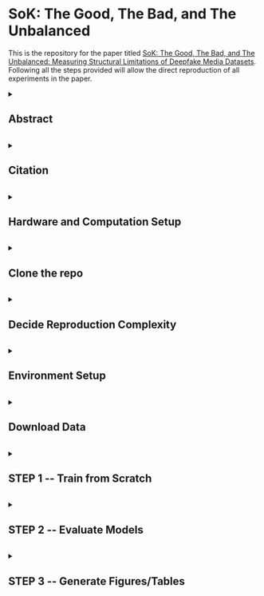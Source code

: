 # SoK: The Good, The Bad, and The Unbalanced
This is the repository for the paper titled [SoK: The Good, The Bad, and The Unbalanced: Measuring Structural Limitations of Deepfake Media Datasets](https://www.usenix.org/system/files/sec24fall-prepub-1479-layton.pdf). Following all the steps provided will allow the direct reproduction of all experiments in the paper.

<details>
	<summary><h2><b>Abstract</h2></b></summary><p>
	
	
Deepfake media represents an important and growing threat not only to computing systems but to society at large. Datasets of image, video, and voice deepfakes are being created to assist researchers in building strong defenses against these emerging threats. However, despite the growing number of datasets and the relative diversity of their samples, little guidance exists to help researchers select datasets and then meaningfully contrast their results against prior efforts. To assist in this process, this paper presents the first systematization of deepfake media. Using traditional anomaly detection datasets as a baseline, we characterize the metrics, generation techniques, and class distributions of existing datasets. Through this process, we discover significant problems impacting the comparability of systems using these datasets, including unaccounted-for heavy class imbalance and reliance upon limited metrics. These observations have a potentially profound impact should such systems be transitioned to practice - as an example, we demonstrate that the widely-viewed best detector applied to a typical call center scenario would result in only 1 out of 333 flagged results being a true positive. To improve reproducibility and future comparisons, we provide a template for reporting results in this space and advocate for the release of model score files such that a wider range of statistics can easily be found and/or calculated. Through this, and our recommendations for improving dataset construction, we provide important steps to move this community forward.
</details></p> 

<details>
	<summary><h2><b>Citation</b></h2></summary><p>
	
	

    @inproceedings{SoKTGTBTU,
    author = {Seth Layton and Tyler Tucker and Daniel Olszewski and Kevin Warren and Kevin Butler and Patrick Traynor},
    title = {{SoK: The Good, The Bad, and The Unbalanced: Measuring Structural Limitations of Deepfake Datasets}},
    booktitle = {{Proceedings of the USENIX Security Symposium (Security)}},
    year = {2024}
    }
</details></p> 

<details>
	<summary><h2><b>Hardware and Computation Setup</h2></b></summary><p>


This code has been verified to work on Ubuntu 22.04.4 LTS  and Red Hat Enterprise Linux 8.9 (Ootpa)
All training and evaluation scripts require a GPU for computation. We use 2x Nvidia GeForce RTX 2080 for all models except wav2vec, which uses 2x Nvidia DGX A100. During training and inference we allocate 50GB of RAM and 4 AMD EPYC 7742 2.25GHz CPUs to the process.
</details></p>  

<details>
	<summary><h2><b>Clone the repo</h2></b></summary><p>
	
	

    git clone https://github.com/SethLayton/SoKTheGoodTheBadandTheUnbalanced.git
    mkdir DataSets
    cd SoKTheGoodTheBadandTheUnbalanced
    
</details></p>    

<details>
	<summary><h2><b>Decide Reproduction Complexity</h2></b></summary><p>
	
	
---- **For Artifact Evaluation we recommend the Minimum complexity option** ----
### 1. Maximum complexity
Requires the most time and resources (All necessary data and models are >100GB)
 1. Retrain all models from paper from scratch **(STEP 1)**
 2. Reproduce scores files using re-trained models **(STEP2.1)**
 3. Reproduce figures/tables using provided scores files **(STEP3.1)**

### 2. Medium complexity 
Requires substantially less time than Max complexity (All necessary data and models are >70GB)
 1. Reproduce scores files using pre-trained (provided) models **(STEP2.2)**
 2. Reproduce figures/tables using re-calculated scores files **(STEP3.2)**

### 3. Minimum complexity
Requires relatively negligible time (No additional downloads)
 1. Reproduce figures using provided scores files **(STEP3.3)**

</details></p>

<details>
	<summary><h2><b>Environment Setup</h2></b></summary><p>
	
	
### Create conda environments  

##### 1. RawNet2/LFCC-LCNN (ASVspoof and CDFAD models)
	conda env create --name pytorch-asvspoof2021 --file=env_1.yml

##### 2. wav2vec (Just for ASVspoof) 
##### --Skip this if not retraining models, or recalculating scores files (i.e., just recreating figures/tables from our provided scores files) -- 

    conda env create --name ssl1 --file=env_2.yml    
    conda activate env_2    
    cd ASVspoof/wav2vec/SSL_Anti-spoofing/fairseq-a54021305d6b3c4c5959ac9395135f63202db8f1    
    pip install --editable ./    
    conda deactivate env_2
    cd ../../../../

##### 3. CIFAKE
    conda env create --name cifake --file=env_3.yml
</details></p>

<details>
	<summary><h2><b>Download Data</h2></b></summary><p>
	
	
    
### ---- If Maximum Complexity ----
Download/extract all data

    cd ../DataSets	
	
	mkdir ASVspoof
	
    wget "https://zenodo.org/records/12007844/files/asv_libri.tar.gz.00"
	wget "https://zenodo.org/records/12007844/files/asv_libri.tar.gz.01"
    cat asv_libri.tar.gz.* | tar xzvf - -C ASVspoof/
	
	wget "https://zenodo.org/records/12007844/files/asv_realonly.tar.gz.00"
	wget "https://zenodo.org/records/12007844/files/asv_realonly.tar.gz.01"
	wget "https://zenodo.org/records/12007844/files/asv_realonly.tar.gz.02"
	wget "https://zenodo.org/records/12007844/files/asv_realonly.tar.gz.03"
	wget "https://zenodo.org/records/12007844/files/asv_realonly.tar.gz.04"
	wget "https://zenodo.org/records/12007844/files/asv_realonly.tar.gz.05"
	wget "https://zenodo.org/records/12007844/files/asv_realonly.tar.gz.06"
    cat asv_realonly.tar.gz.* | tar xzvf - -C ASVspoof/
	
	wget "https://zenodo.org/records/4835108/files/ASVspoof2021_DF_eval_part00.tar.gz"
	wget "https://zenodo.org/records/4835108/files/ASVspoof2021_DF_eval_part01.tar.gz"
	wget "https://zenodo.org/records/4835108/files/ASVspoof2021_DF_eval_part02.tar.gz"
	wget "https://zenodo.org/records/4835108/files/ASVspoof2021_DF_eval_part03.tar.gz"
	tar -xvzf ASVspoof2021_DF_eval_part00.tar.gz -C ASVspoof/
	tar -xvzf ASVspoof2021_DF_eval_part01.tar.gz -C ASVspoof/
	tar -xvzf ASVspoof2021_DF_eval_part02.tar.gz -C ASVspoof/
	tar -xvzf ASVspoof2021_DF_eval_part03.tar.gz -C ASVspoof/
	
	
	mkdir CFAD	
	
	wget "https://zenodo.org/records/12089727/files/cfad_eval.tar.gz.00"
	wget "https://zenodo.org/records/12089727/files/cfad_eval.tar.gz.01"
	wget "https://zenodo.org/records/12089727/files/cfad_eval.tar.gz.02"
    cat cfad_eval.tar.gz.* | tar xzvf - -C CFAD/
	
	wget "https://zenodo.org/records/12089727/files/cfad_train.tar.gz.00"
	wget "https://zenodo.org/records/12089727/files/cfad_train.tar.gz.01"
	wget "https://zenodo.org/records/12089727/files/cfad_train.tar.gz.02"
	wget "https://zenodo.org/records/12089727/files/cfad_train.tar.gz.03"
    cat cfad_train.tar.gz.* | tar xzvf - -C CFAD/
	
	wget "https://zenodo.org/records/12089727/files/wenet_real_only.tar.gz.00"
	wget "https://zenodo.org/records/12089727/files/wenet_real_only.tar.gz.01"
    cat wenet_real_only.tar.gz.* | tar xzvf -
	
	
	mkdir CIFAKE
	
    wget "https://zenodo.org/records/12090252/files/cifake2575.tar.gz"
	tar -xvzf cifake2575.tar.gz -C CIFAKE/
	
	wget "https://zenodo.org/records/12090252/files/cifake5050.tar.gz"
    tar -xvzf cifake5050.tar.gz -C CIFAKE/
	
	wget "https://zenodo.org/records/12090252/files/7525.tar.gz"
    tar -xvzf cifake7525.tar.gz -C CIFAKE/
	
	wget "https://zenodo.org/records/12090252/files/9010.tar.gz"
    tar -xvzf cifake9010.tar.gz -C CIFAKE/
	
	wget "https://zenodo.org/records/12090252/files/cifakeRO.tar.gz"
    tar -xvzf cifakeRO.tar.gz -C CIFAKE/
	
	wget "https://zenodo.org/records/12090252/files/cifaketest.tar.gz"
    tar -xvzf cifaketest.tar.gz -C CIFAKE/
    

Download the wav2vec pretrained model

    cd ../DataSets
    wget "https://dl.fbaipublicfiles.com/fairseq/wav2vec/xlsr2_300m.pt"

Continue on to **STEP 1**



### ---- If Medium Complexity ----
Download/extract test data only

    cd ../DataSets	
	
	mkdir ASVspoof
	
    wget "https://zenodo.org/records/12007844/files/asv_realonly.tar.gz.00"
	wget "https://zenodo.org/records/12007844/files/asv_realonly.tar.gz.01"
	wget "https://zenodo.org/records/12007844/files/asv_realonly.tar.gz.02"
	wget "https://zenodo.org/records/12007844/files/asv_realonly.tar.gz.03"
	wget "https://zenodo.org/records/12007844/files/asv_realonly.tar.gz.04"
	wget "https://zenodo.org/records/12007844/files/asv_realonly.tar.gz.05"
	wget "https://zenodo.org/records/12007844/files/asv_realonly.tar.gz.06"
    cat asv_realonly.tar.gz.* | tar xzvf - -C ASVspoof/
	
	wget "https://zenodo.org/records/4835108/files/ASVspoof2021_DF_eval_part00.tar.gz"
    wget "https://zenodo.org/records/4835108/files/ASVspoof2021_DF_eval_part01.tar.gz"
    wget "https://zenodo.org/records/4835108/files/ASVspoof2021_DF_eval_part02.tar.gz"
    wget "https://zenodo.org/records/4835108/files/ASVspoof2021_DF_eval_part03.tar.gz"
    tar -xvzf ASVspoof2021_DF_eval_part00.tar.gz -C ASVspoof/
    tar -xvzf ASVspoof2021_DF_eval_part01.tar.gz -C ASVspoof/
    tar -xvzf ASVspoof2021_DF_eval_part02.tar.gz -C ASVspoof/
    tar -xvzf ASVspoof2021_DF_eval_part03.tar.gz -C ASVspoof/
	
	
	mkdir CFAD
	
    wget "https://zenodo.org/records/12089727/files/cfad_eval.tar.gz.00"
	wget "https://zenodo.org/records/12089727/files/cfad_eval.tar.gz.01"
	wget "https://zenodo.org/records/12089727/files/cfad_eval.tar.gz.02"
    cat cfad_eval.tar.gz.* | tar xzvf - -C CFAD/
	
    wget "https://zenodo.org/records/12089727/files/wenet_real_only.tar.gz.00"
	wget "https://zenodo.org/records/12089727/files/wenet_real_only.tar.gz.01"
    cat wenet_real_only.tar.gz.* | tar xzvf -
	
	
	mkdir CIFAKE
	
	wget "https://zenodo.org/records/12090252/files/cifakeRO.tar.gz"
    tar -xvzf cifakeRO.tar.gz -C CIFAKE/
	
	wget "https://zenodo.org/records/12090252/files/cifaketest.tar.gz"
    tar -xvzf cifaketest.tar.gz -C CIFAKE/
	
    
   
Download/extract all pre-trained models
  

     cd ../SoKTheGoodTheBadandTheUnbalanced
	 
     wget "https://zenodo.org/records/12007844/files/asvspoof_rawnet2model_pretrained.tar.gz
     tar -xvzf asvspoof_rawnet2model_pretrained.tar.gz -C ASVspoof/RawNet2/models
	 
	 wget "https://zenodo.org/records/12007844/files/asvspoof_wav2vecmodel_pretrained.tar.gz
     tar -xvzf asvspoof_wav2vecmodel_pretrained.tar.gz -C ASVspoof/wav2vec/models
	 
	 wget "https://zenodo.org/records/12007844/files/asvspoof_lfcclcnnmodel_pretrained.tar.gz
     tar -xvzf asvspoof_lfcclcnnmodel_pretrained.tar.gz -C ASVspoof/LFCC-LCNN/models
	 
	 wget "https://zenodo.org/records/12089727/files/cfad_rawnet2model_pretrained.tar.gz"
     tar -xvzf cfad_rawnet2model_pretrained.tar.gz -C CFAD/RawNet2/models
	 
	 wget "https://zenodo.org/records/12089727/files/cfad_lfcclcnnmodel_pretrained.tar.gz"
     tar -xvzf cfad_lfcclcnnmodel_pretrained.tar.gz -C CFAD/LFCC-LCNN/models
	 
	 wget "https://zenodo.org/records/12090252/files/cifake_rawcnnmodel_pretrained.tar.gz"
     tar -xvzf cifake_rawcnnmodel_pretrained.tar.gz -C CIFAKE/CIFAKE/models

Download the wav2vec pretrained model

    cd ../DataSets
    wget "https://dl.fbaipublicfiles.com/fairseq/wav2vec/xlsr2_300m.pt"

Continue on to **STEP 2.2**


### ---- If Minimum Complexity ----
No additional downloads necessary as all scores files to produce figures/tables are provided in the source code repo.
Continue on to **STEP 3.3**

</details></p>

<details>
	<summary><h2><b>STEP 1 -- Train from Scratch</h2></b></summary><p>
	
	
  
#### 1.1 ASVSpoof

##### 1.1.1 RawNet2

    cd ../SoKTheGoodTheBadandTheUnbalanced
Run training script that trains all training distributions:

    sh ASVspoof/RawNet2/train_models_different-training-dist.sh

  

Saves trained models in SoKTheGoodTheBadandTheUnbalanced/ASVspoof/RawNet2/models/

> 25-75.pth, 50-50.pth, 75-25.pth, 90-10.pth

  

##### 1.1.2 LFCC-LCNN

Run training script that trains all training distributions:

    sh ASVspoof/LFCC-LCNN/train_models_different-training-dist.sh

Saves trained models in SoKTheGoodTheBadandTheUnbalanced/ASVspoof/LFCC-LCNN/models/

> 25-75.pt, 50-50.pt, 75-25.pt, 90-10.pt

  
##### 1.1.3 wav2vec

Run training script that trains all training distributions:

    sh ASVspoof/wav2vec/train_models_different-training-dist.sh

Saves trained models in SoKTheGoodTheBadandTheUnbalanced/ASVspoof/wav2vec/models/

> 25-75.pth, 50-50.pth, 75-25.pth, 90-10.pth

#### 1.2 CFAD


##### 1.2.1 RawNet2

Run training script that trains all training distributions:

    sh CFAD/RawNet2/train_models_different-training-dist.sh

Saves trained models in SoKTheGoodTheBadandTheUnbalanced/CFAD/RawNet2/models/

> 25-75.pth, 50-50.pth, 75-25.pth, 90-10.pth

  

##### 1.2.2 LFCC-LCNN

Calculate LFCC features:

    python CFAD/LFCC-LCNN/lfcc-lcnn/g_lfcc_final.py --dir_dataset ../DataSets/CFAD/trn

Run training script that trains all training distributions:

    sh CFAD/LFCC-LCNN/train_models_different-training-dist.sh

Saves trained models in SoKTheGoodTheBadandTheUnbalanced/CFAD/LFCC-LCNN/models/

> 25-75.pt, 50-50.pt, 75-25.pt, 90-10.pt

</details></p>  
  
<details>
	<summary><h2><b>STEP 2 -- Evaluate Models</h2></b></summary><p>
	
	

  
### STEP 2.1 Evaluate using retrained models (from STEP 1)


#### 2.1.1 ASVspoof

##### 2.1.1.1 RawNet2
 Evaluate each training distribution against the ASVspoof Eval default dataset:
 

    sh ASVspoof/RawNet2/eval_models_asv-eval.sh retrained

Evaluate each training distribution against the Real Only dataset:

    sh ASVspoof/RawNet2/eval_models_real-only.sh retrained

Outputs scores file to SoKTheGoodTheBadandTheUnbalanced/ASVspoof/RawNet2/results/

> 25-75_asv-evalscores, 50-50_asv-eval.scores,
> 75-25_asv-eval.scores, 90-10_asv-eval.scores
> 
> 25-75_ro-eval.scores, 50-50_ro-eval.scores,
> 75-25_ro-eval.scores, 90-10_ro-eval.scores

  

##### 2.1.1.2 LFCC-LCNN

 Evaluate each training distribution against the ASVspoof Eval default dataset:

    sh ASVspoof/LFCC-LCNN/eval_models_asv-eval.sh retrained

Evaluate each training distribution against the Real Only dataset:

    sh ASVspoof/LFCC-LCNN/eval_models_real-only.sh retrained

Outputs scores file to SoKTheGoodTheBadandTheUnbalanced/ASVspoof/LFCC-LCNN/results/

> 25-75_asv-eval.scores, 50-50_asv-eval.scores,
> 75-25_asv-eval.scores, 90-10_asv-eval.scores
> 
> 25-75_ro-eval.scores, 50-50_ro-eval.scores,
> 75-25_ro-eval.scores, 90-10_ro-eval.scores

  

##### 2.1.1.3 wav2vec
  
Evaluate each training distribution against the ASVspoof Eval default dataset:

    sh ASVspoof/wav2vec/eval_models_asv-eval.sh pretrained

Evaluate each training distribution against the Real Only dataset:

    sh ASVspoof/wav2vec/eval_models_real-only.sh pretrained

Outputs scores file to SoKTheGoodTheBadandTheUnbalanced/ASVspoof/wav2vec/results/

> 25-75_asv-eval.scores, 50-50_asv-eval.scores,
> 75-25_asv-eval.scores, 90-10_asv-eval.scores
> 
> 25-75_ro-eval.scores, 50-50_ro-eval.scores,
> 75-25_ro-eval.scores, 90-10_ro-eval.scores


### 2.1.2 CFAD

#### 2.1.2.1 RawNet2

Evaluate each training distribution against the CFAD Eval default dataset:

    sh CFAD/RawNet2/eval_models_cfad-eval.sh retrained

Evaluate each training distribution against the Real Only dataset:

    sh CFAD/RawNet2/eval_models_real-only.sh retrained

Outputs scores file to SoKTheGoodTheBadandTheUnbalanced/CFAD/RawNet2/results/

> 25-75_asv-eval.scores, 50-50_asv-eval.scores, 75-25_asv-eval.scores,
> 90-10_asv-eval.scores
> 
> 25-75_ro-eval.scores, 50-50_ro-eval.scores, 75-25_ro-eval.scores,
> 90-10_ro-eval.scores

  
#### 2.1.2.2 LFCC-LCNN

Calculate LFCC features:

    python CFAD/LFCC-LCNN/lfcc-lcnn/g_lfcc_final.py --dir_dataset ../DataSets/WenetSpeech/wav_distributed_tst

  
Evaluate each training distribution against the CFAD Eval default dataset:

    sh CFAD/LFCC-LCNN/eval_models_cfad-eval.sh retrained

Evaluate each training distribution against the Real Only dataset:

    sh CFAD/LFCC-LCNN/eval_models_real-only.sh retrained

  
Outputs scores file to SoKTheGoodTheBadandTheUnbalanced/CFAD/LFCC-LCNN/results/

> 25-75_asv-eval.scores, 50-50_asv-eval.scores, 75-25_asv-eval.scores,
> 90-10_asv-eval.scores
> 
> 25-75_ro-eval.scores, 50-50_ro-eval.scores, 75-25_ro-eval.scores,
> 90-10_ro-eval.scores

### 2.1.3 CIFAKE

#### 2.1.3.1 RawCNN

Evaluate each training distribution against the CIFAKE Eval default dataset:

    sh CIFAKE/CIFAKE/eval_models_cfad-eval.sh retrained

Evaluate each training distribution against the Real Only dataset:

    sh CIFAKE/CIFAKE/eval_models_real-only.sh retrained

Outputs scores file to SoKTheGoodTheBadandTheUnbalanced/CIFAKE/CIFAKE/results/

> 25-75_asv-eval.scores, 50-50_asv-eval.scores, 75-25_asv-eval.scores,
> 90-10_asv-eval.scores
> 
> 25-75_ro-eval.scores, 50-50_ro-eval.scores, 75-25_ro-eval.scores,
> 90-10_ro-eval.scores
  

### STEP 2.2 Evaluate using pretrained models

### 2.2.1 ASVspoof
#### 2.2.1.1 RawNet2

Evaluate each training distribution against the ASVspoof Eval default dataset:

    sh ASVspoof/RawNet2/eval_models_asv-eval.sh pretrained

Evaluate each training distribution against the Real Only dataset:

    sh ASVspoof/RawNet2/eval_models_real-only.sh pretrained

  
Outputs scores file to SoKTheGoodTheBadandTheUnbalanced/ASVspoof/RawNet2/results/

> 25-75_asv-eval_p.scores, 50-50_asv-eval_p.scores,
> 75-25_asv-eval_p.scores, 90-10_asv-eval_p.scores
> 
> 25-75_ro-eval_p.scores, 50-50_ro-eval_p.scores,
> 75-25_ro-eval_p.scores, 90-10_ro-eval_p.scores

  

#### 2.2.1.2 LFCC-LCNN
Evaluate each training distribution against the ASVspoof Eval default dataset:

    sh ASVspoof/LFCC-LCNN/eval_models_asv-eval.sh pretrained

Evaluate each training distribution against the Real Only dataset:

    sh ASVspoof/LFCC-LCNN/eval_models_real-only.sh pretrained

Outputs scores file to SoKTheGoodTheBadandTheUnbalanced/ASVspoof/LFCC-LCNN/results/

> 25-75_asv-eval_p.scores, 50-50_asv-eval_p.scores,
> 75-25_asv-eval_p.scores, 90-10_asv-eval_p.scores
> 
> 25-75_ro-eval_p.scores, 50-50_ro-eval_p.scores,
> 75-25_ro-evall_pscores, 90-10_ro-eval_p.scores

  

#### 2.2.1.3 wav2vec

Evaluate each training distribution against the ASVspoof Eval default dataset:

    sh ASVspoof/wav2vec/eval_models_asv-eval.sh pretrained

Evaluate each training distribution against the Real Only dataset:

    sh ASVspoof/wav2vec/eval_models_real-only.sh pretrained

Outputs scores file to SoKTheGoodTheBadandTheUnbalanced/ASVspoof/wav2vec/results/

> 25-75_asv-eval_p.scores, 50-50_asv-eval_p.scores,
> 75-25_asv-eval_p.scores, 90-10_asv-eval_p.scores
> 
> 25-75_ro-eval_p.scores, 50-50_ro-eval_p.scores,
> 75-25_ro-eval_p.scores, 90-10_ro-eval_p.scores

  

### 2.2.2 CFAD
  
#### 2.2.2.1 RawNet2

Evaluate each training distribution against the CFAD Eval default dataset:

    sh CFAD/RawNet2/eval_models_cfad-eval.sh pretrained

Evaluate each training distribution against the Real Only dataset:

    sh CFAD/RawNet2/eval_models_real-only.sh pretrained

Outputs scores file to SoKTheGoodTheBadandTheUnbalanced/CFAD/RawNet2/results/

> 25-75_asv-eval_p.scores, 50-50_asv-eval_p.scores,
> 75-25_asv-eval_p.scores, 90-10_asv-eval_p.scores
> 
> 25-75_ro-eval_p.scores, 50-50_ro-eval_p.scores,
> 75-25_ro-eval_p.scores, 90-10_ro-eval_p.scores

  

#### 2.2.2.2 LFCC-LCNN

Calculate LFCC features:

    python CFAD/LFCC-LCNN/lfcc-lcnn/g_lfcc_final.py --dir_dataset ../DataSets/CFAD/tst

  
Evaluate each training distribution against the CFAD Eval default dataset:

    sh CFAD/LFCC-LCNN/eval_models_cfad-eval.sh pretrained

Evaluate each training distribution against the Real Only dataset:

    sh CFAD/LFCC-LCNN/eval_models_real-only.sh pretrained

outputs scores file to SoKTheGoodTheBadandTheUnbalanced/CFAD/LFCC-LCNN/results/

> 25-75_asv-eval_p.scores, 50-50_asv-eval_p.scores,
> 75-25_asv-eval_p.scores, 90-10_asv-eval_p.scores
> 
> 25-75_ro-eval_p.scores, 50-50_ro-eval_p.scores,
> 75-25_ro-eval_p.scores, 90-10_ro-eval_p.scores

  
### 2.2.3 CIFAKE

#### 2.2.3.1 RawCNN

Evaluate each training distribution against the CIFAKE Eval default dataset:

    sh CIFAKE/CIFAKE/eval_models_cfad-eval.sh pretrained

Evaluate each training distribution against the Real Only dataset:

    sh CIFAKE/CIFAKE/eval_models_real-only.sh pretrained

Outputs scores file to SoKTheGoodTheBadandTheUnbalanced/CIFAKE/CIFAKE/results/

> 25-75_asv-eval_p.scores, 50-50_asv-eval_p.scores, 75-25_asv-eval_p.scores,
> 90-10_asv-eval_p.scores
> 
> 25-75_ro-eval_p.scores, 50-50_ro-eval_p.scores, 75-25_ro-eval_p.scores,
> 90-10_ro-eval_p.scores

</details></p>

<details>
	<summary><h2><b>STEP 3 -- Generate Figures/Tables</h2></b></summary><p>
	
	
	
Only the tables that have calculated values are re-created here (i.e., no systematization tables)
Tables are output to the console in ASCII form and saved to a text file

### STEP 3.1 From retrained models and recalculated scores files (Steps 1 and 2.1)  


Generate paper figures and tables only:

    sh Figures/gen_paper_figs.sh retrained

Generate paper and appendix (companion website) figures and tables:

    sh Figures/gen_paper-appendix_figs.sh retrained

 Outputs figures and tables to SoKTheGoodTheBadandTheUnbalanced/Figures/figs/

> fig1_retrained.png, fig2_retrained.png, ..., fig13_provided.png
>
> table1_retrained.txt, table2_retrained.txt, ..., table4_retrained.txt

  
### STEP 3.2 From pretrained models and recalculated scores files (Step 2.2)  


Generate paper figures and tables only:

    sh Figures/gen_paper_figs.sh pretrained

Generate paper and appendix (companion website) figures and tables:

    sh Figures/gen_paper-appendix_figs.sh pretrained

 Outputs figures and tables to SoKTheGoodTheBadandTheUnbalanced/Figures/figs/

> fig1_pretrained.png, fig2_pretrained.png, ..., fig13_pprovided.png
>
> table3_pretrained.txt, table4_pretrained.txt, ..., table5_pretrained.txt


### STEP 3.3 From provided scores files  


Generate paper figures and tables only:

    sh Figures/gen_paper_figs.sh provided

Generate paper and appendix (companion website) figures and tables:

    sh Figures/gen_paper-appendix_figs.sh provided

 Outputs figures and tables to SoKTheGoodTheBadandTheUnbalanced/Figures/figs/

> fig1_provided.png, fig2_provided.png, ..., fig13_provided.png
>
> table3_provided.txt, table4_provided.txt, ..., table5_provided.txt

</details></p>
